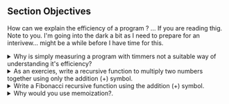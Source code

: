 ## Section Objectives
How can we explain the efficiency of a program ?
... If you are reading thig. Note to you. I'm going into the dark a bit as I need to prepare for an interivew... might be a while before I have time for this.

<details><summary>Why is simply measuring a program with timmers not a suitable way of understanding it's efficiency?</summary>
<p>

#### There are too many variables impacting the understanding
The objective is to  measure the runtime between algorithms. If there are to many variables, it's difficult to isolate the algorithm to compare behaviour.
Variables

* between implementations
* between computers
* between imputs

</p>
</details>
<details><summary>As an exercies, write a recursive function to multiply two numbers together using only the addition (+) symbol.
</summary>
<p>
See the second part of ```linearComplexity.js```
</p>
</details>
<details><summary>Write a Fibonacci recursive function  using the addition (+) symbol.</summary>

See the program ```exponentialCompexity.js``` which is a short piece of code to calculate Fibonacci using recursion. Notice that the program is inefficient at high input values.

Two things to notice:

* The 39th Fibonacci takes some time to complete;
* The 100th number in the Fibonacci sequence is unlikely to complete. Uncomment it and run it.

</details>
<details><summary>Why would you use memoization?.</summary>

see ```memoization.js```

Memoization is a method where previously calculated information is used to improve the efficiency of a program by storing an only doing a lookup when the information is required. The attached code takes the Fibonacci example and speeds it up for higher numbers. Included is this code is the use of a callback function.

Notice:
* This version of the program calculates Fibonacci 39th term 
* It even caluculate the Fibonacci of the 100th term 
* The memoization process has a major impact on program effciency. There is even the inclusion of the 1000th term. 

</details>
